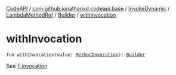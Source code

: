 [CodeAPI](../../../../index.md) / [com.github.jonathanxd.codeapi.base](../../../index.md) / [InvokeDynamic](../../index.md) / [LambdaMethodRef](../index.md) / [Builder](index.md) / [withInvocation](.)

# withInvocation

`fun withInvocation(value: `[`MethodInvocation`](../../../-method-invocation/index.md)`): `[`Builder`](index.md)

See [T.invocation](#)


